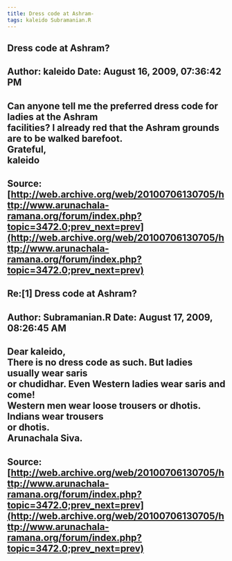 ```yaml
--- 
title: Dress code at Ashram-   
tags: kaleido Subramanian.R  
---  
```

## Dress code at Ashram?  
Author: kaleido             Date: August 16, 2009, 07:36:42 PM  
---  
Can anyone tell me the preferred dress code for ladies at the Ashram  
facilities? I already red that the Ashram grounds are to be walked barefoot.   
Grateful,   
kaleido
 ---  
Source:[http://web.archive.org/web/20100706130705/http://www.arunachala-ramana.org/forum/index.php?topic=3472.0;prev_next=prev](http://web.archive.org/web/20100706130705/http://www.arunachala-ramana.org/forum/index.php?topic=3472.0;prev_next=prev)   
---  

## Re:[1] Dress code at Ashram?  
Author: Subramanian.R       Date: August 17, 2009, 08:26:45 AM  
---  
Dear kaleido,   
There is no dress code as such. But ladies usually wear saris   
or chudidhar. Even Western ladies wear saris and come!   
Western men wear loose trousers or dhotis. Indians wear trousers   
or dhotis.   
Arunachala Siva.
 ---  
Source:[http://web.archive.org/web/20100706130705/http://www.arunachala-ramana.org/forum/index.php?topic=3472.0;prev_next=prev](http://web.archive.org/web/20100706130705/http://www.arunachala-ramana.org/forum/index.php?topic=3472.0;prev_next=prev)   
---  


